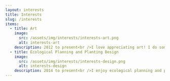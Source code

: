 ```yaml
---
layout: interests
title: Interests
slug: /interests
items:
  - title: Art
    image:
      src: /assets/img/interests/interests-art.png
      alt: interests-art
    description: 2012 to present<br />I love appreciating art! I do some paintings, and I dabble in making animation recently. I always put my works on <a href="https://space.bilibili.com/659367/video">Bilibili</a>.<br />
  - title: Ecological Planning and Planting Design
    image:
      src: /assets/img/interests/interests-design.png
      alt: interests-design
    description: 2014 to present<br />I enjoy ecological planning and planting design. And I would like to make my planning more rational.<br />
---
```



<br />
<br />
